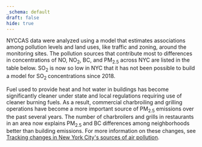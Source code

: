```yaml
---
_schema: default
draft: false
hide: true
---
```

NYCCAS data were analyzed using a model that estimates associations among pollution levels and land uses, like traffic and zoning, around the monitoring sites. The pollution sources that contribute most to differences in concentrations of NO, NO<sub>2</sub>, BC, and PM<sub>2.5</sub> across NYC are listed in the table below. SO<sub>2</sub> is now so low in NYC that it has not been possible to build a model for SO<sub>2&nbsp;</sub>concentrations since 2018.

Fuel used to provide heat and hot water in buildings has become significantly cleaner under state and local regulations requiring use of cleaner burning fuels. As a result, commercial charbroiling and grilling operations have become a more important source of PM<sub>2.5</sub> emissions over the past several years. The number of charbroilers and grills in restaurants in an area now explains PM<sub>2.5</sub> and BC differences among neighborhoods better than building emissions. For more information on these changes, see [Tracking changes in New York City's sources of air pollution](../../data-stories/aq-cooking).